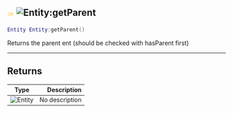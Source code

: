 ## ![shared](../../.gitbook/assets/shared.png) ![Entity](./readme/entity "mention"):getParent

```lua
Entity Entity:getParent()
```

Returns the parent ent (should be checked with hasParent first)

------
## Returns

| Type   | Description |
| ------ | ----------: |
| ![Entity](./readme/entity "mention") | No description |

